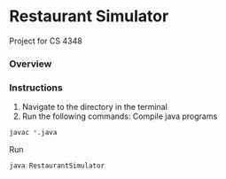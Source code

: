 # Restaurant Simulator
Project for CS 4348

### Overview



### Instructions
1. Navigate to the directory in the terminal
2. Run the following commands:
Compile java programs
```bash
javac *.java
```
Run
```bash
java RestaurantSimulator
```